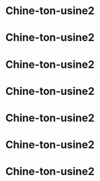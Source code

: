 # Chine-ton-usine2
# Chine-ton-usine2
# Chine-ton-usine2
# Chine-ton-usine2
# Chine-ton-usine2
# Chine-ton-usine2
# Chine-ton-usine2
